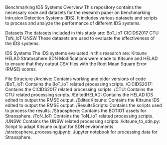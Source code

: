 Benchmarking IDS Systems
Overview
This repository contains the necessary code and datasets for the research paper on benchmarking Intrusion Detection Systems (IDS). It includes various datasets and scripts to process and analyze the performance of different IDS systems.

Datasets
The datasets included in this study are:
    BoT_IoT
    CICIDS2017
    CTU
    ToN_IoT
    UNSW
These datasets are used to evaluate the effectiveness of the IDS systems.

IDS Systems
The IDS systems evaluated in this research are:
    Kitsune
    HELAD
    Stratosphere
    SDN
Modifications were made to Kitsune and HELAD to ensure that they output CSV files with the Root Mean Square Error (RMSE) scores.

File Structure
/Archive: Contains working and older versions of code
/BoT_IoT: Contains the BoT_IoT related processing scripts.
/CICIDS2017: Contains the CICIDS2017 related processing scripts.
/CTU: Contains the CTU related processing scripts.
/EditedHELAD: Contains the HELAD IDS edited to output the RMSE output.
/EditedKitsune: Contains the Kitsune IDS edited to output the RMSE output.
/ResultsScripts: Contains the scripts used to process the results.
/Straosphere: Contains the BOTIOT assets for Straosphere.
/ToN_IoT: Contains the ToN_IoT related processing scripts.
/UNSW: Contains the UNSW related processing scripts.
/kitsune_to_sdn.py: Script to adapt Kitsune output for SDN environments.
/stratosphere_processing.ipynb: Jupyter notebook for processing data for Straosphere.
